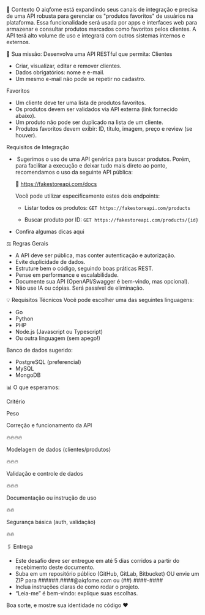 📅 Contexto
O aiqfome está expandindo seus canais de integração e precisa de uma API robusta para gerenciar os "produtos favoritos" de usuários na plataforma.
Essa funcionalidade será usada por apps e interfaces web para armazenar e consultar produtos marcados como favoritos pelos clientes. A API terá alto volume de uso e integrará com outros sistemas internos e externos.

🔧 Sua missão:
Desenvolva uma API RESTful que permita:
Clientes

-   Criar, visualizar, editar e remover clientes.
-   Dados obrigatórios: nome e e-mail.
-   Um mesmo e-mail não pode se repetir no cadastro.

Favoritos

-   Um cliente deve ter uma lista de produtos favoritos.
-   Os produtos devem ser validados via API externa (link fornecido abaixo).
-   Um produto não pode ser duplicado na lista de um cliente.
-   Produtos favoritos devem exibir: ID, título, imagem, preço e review (se houver).

Requisitos de Integração

-    Sugerimos o uso de uma API genérica para buscar produtos. Porém, para facilitar a execução e deixar tudo mais direto ao ponto, recomendamos o uso da seguinte API pública:
    
    🔗 https://fakestoreapi.com/docs
    
    Você pode utilizar especificamente estes dois endpoints:
    
    -   Listar todos os produtos:
        `GET https://fakestoreapi.com/products`
        
    -   Buscar produto por ID:
        `GET https://fakestoreapi.com/products/{id}`
        
-   Confira algumas dicas aqui

⚖️ Regras Gerais

-   A API deve ser pública, mas conter autenticação e autorização.
-   Evite duplicidade de dados.
-   Estruture bem o código, seguindo boas práticas REST.
-   Pense em performance e escalabilidade.
-   Documente sua API (OpenAPI/Swagger é bem-vindo, mas opcional).
-   Não use IA ou cópias. Será passível de eliminação.
    

💡 Requisitos Técnicos
Você pode escolher uma das seguintes linguagens:

-   Go
-   Python
-   PHP
-   Node.js (Javascript ou Typescript)
-   Ou outra linguagem (sem apego!)

Banco de dados sugerido:

-   PostgreSQL (preferencial)
-   MySQL
-   MongoDB

📊 O que esperamos:

Critério

Peso

Correção e funcionamento da API

🔥🔥🔥🔥

Modelagem de dados (clientes/produtos)

🔥🔥🔥

Validação e controle de dados

🔥🔥🔥

Documentação ou instrução de uso

🔥🔥

Segurança básica (auth, validação)

🔥🔥


🖇️ Entrega

-   Este desafio deve ser entregue em até 5 dias corridos a partir do recebimento deste documento.
-   Suba em um repositório público (GitHub, GitLab, Bitbucket) OU envie um ZIP para ######.####@aiqfome.com ou (##) ####-####
-   Inclua instruções claras de como rodar o projeto.
-   “Leia-me” é bem-vindo: explique suas escolhas.

Boa sorte, e mostre sua identidade no código ❤